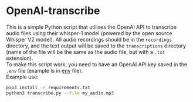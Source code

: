# OpenAI-transcribe
This is a simple Python script that utilises the OpenAI API to transcribe audio files using their whisper-1 model (powered by the open source Whisper V2 model). All audio recordings should be in the `recordings` directory, and the text output will be saved to the `transcriptions` directory (name of the file will be the same as the audio file, but with a `.txt` extension).  
To make this script work, you need to have an OpenAI API key saved in the `.env` file (example is in [env](env) file).  
Example use:
```bash
pip3 install -r requirements.txt
python3 transcribe.py --file my_audio.mp3
```